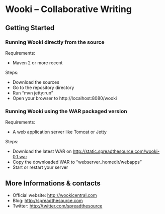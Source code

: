 # Wooki – Collaborative Writing

## Getting Started

### Running Wooki directly from the source
Requirements:

* Maven 2 or more recent

Steps:

* Download the sources
* Go to the repository directory
* Run “mvn jetty:run”
* Open your browser to http://localhost:8080/wooki

### Running Wooki using the WAR packaged version

Requirements:

* A web application server like Tomcat or Jetty

Steps:

* Download the latest WAR on http://static.spreadthesource.com/wooki-0.1.war
* Copy the downloaded WAR to “webserver_homedir/webapps”
* Start or restart your server

## More Informations & contacts

* Official website: http://wookicentral.com
* Blog: http://spreadthesource.com
* Twitter: http://twitter.com/spreadthesource
